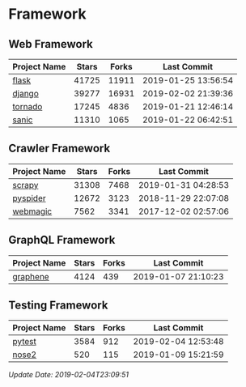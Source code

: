 # Framework

## Web Framework

| Project Name | Stars | Forks | Last Commit |
| ------------ | ----- | ----- | ----------- |
| [flask](https://github.com/pallets/flask) | 41725 | 11911 | 2019-01-25 13:56:54 |
| [django](https://github.com/django/django) | 39277 | 16931 | 2019-02-02 21:39:36 |
| [tornado](https://github.com/tornadoweb/tornado) | 17245 | 4836 | 2019-01-21 12:46:14 |
| [sanic](https://github.com/huge-success/sanic) | 11310 | 1065 | 2019-01-22 06:42:51 |

## Crawler Framework

| Project Name | Stars | Forks | Last Commit |
| ------------ | ----- | ----- | ----------- |
| [scrapy](https://github.com/scrapy/scrapy) | 31308 | 7468 | 2019-01-31 04:28:53 |
| [pyspider](https://github.com/binux/pyspider) | 12672 | 3123 | 2018-11-29 22:07:08 |
| [webmagic](https://github.com/code4craft/webmagic) | 7562 | 3341 | 2017-12-02 02:57:06 |

## GraphQL Framework

| Project Name | Stars | Forks | Last Commit |
| ------------ | ----- | ----- | ----------- |
| [graphene](https://github.com/graphql-python/graphene) | 4124 | 439 | 2019-01-07 21:10:23 |

## Testing Framework

| Project Name | Stars | Forks | Last Commit |
| ------------ | ----- | ----- | ----------- |
| [pytest](https://github.com/pytest-dev/pytest) | 3584 | 912 | 2019-02-04 12:53:48 |
| [nose2](https://github.com/nose-devs/nose2) | 520 | 115 | 2019-01-09 15:21:59 |

*Update Date: 2019-02-04T23:09:51*